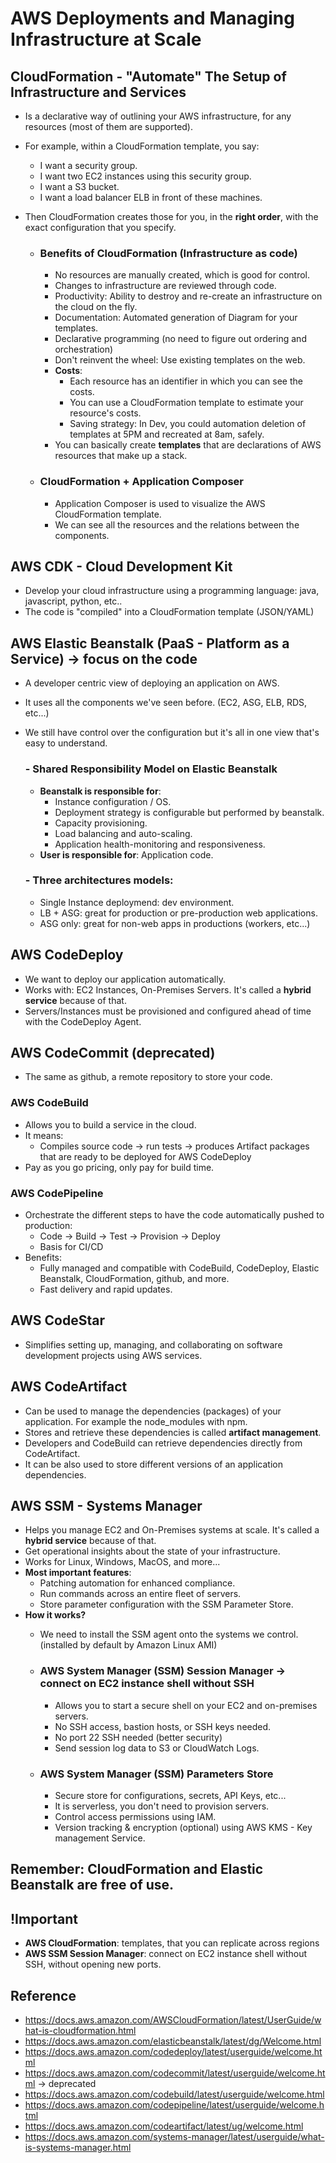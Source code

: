 # AWS Deployments and Managing Infrastructure at Scale

## CloudFormation - "Automate" The Setup of Infrastructure and Services

- Is a declarative way of outlining your AWS infrastructure, for any resources (most of them are supported).
- For example, within a CloudFormation template, you say:
  - I want a security group.
  - I want two EC2 instances using this security group.
  - I want a S3 bucket.
  - I want a load balancer ELB in front of these machines.
- Then CloudFormation creates those for you, in the **right order**, with the exact configuration that you specify.

  - ### Benefits of CloudFormation (Infrastructure as code)

    - No resources are manually created, which is good for control.
    - Changes to infrastructure are reviewed through code.
    - Productivity: Ability to destroy and re-create an infrastructure on the cloud on the fly.
    - Documentation: Automated generation of Diagram for your templates.
    - Declarative programming (no need to figure out ordering and orchestration)
    - Don't reinvent the wheel: Use existing templates on the web.
    - **Costs**:
      - Each resource has an identifier in which you can see the costs.
      - You can use a CloudFormation template to estimate your resource's costs.
      - Saving strategy: In Dev, you could automation deletion of templates at 5PM and recreated at 8am, safely.
    - You can basically create **templates** that are declarations of AWS resources that make up a stack.

  - ### CloudFormation + Application Composer
    - Application Composer is used to visualize the AWS CloudFormation template.
    - We can see all the resources and the relations between the components.

## AWS CDK - Cloud Development Kit

- Develop your cloud infrastructure using a programming language: java, javascript, python, etc..
- The code is "compiled" into a CloudFormation template (JSON/YAML)

## AWS Elastic Beanstalk (PaaS - Platform as a Service) -> focus on the code

- A developer centric view of deploying an application on AWS.
- It uses all the components we've seen before. (EC2, ASG, ELB, RDS, etc...)
- We still have control over the configuration but it's all in one view that's easy to understand.

  ### - Shared Responsibility Model on Elastic Beanstalk

  - **Beanstalk is responsible for**:
    - Instance configuration / OS.
    - Deployment strategy is configurable but performed by beanstalk.
    - Capacity provisioning.
    - Load balancing and auto-scaling.
    - Application health-monitoring and responsiveness.
  - **User is responsible for**: Application code.

  ### - Three architectures models:

  - Single Instance deploymend: dev environment.
  - LB + ASG: great for production or pre-production web applications.
  - ASG only: great for non-web apps in productions (workers, etc...)

## AWS CodeDeploy

- We want to deploy our application automatically.
- Works with: EC2 Instances, On-Premises Servers. It's called a **hybrid service** because of that.
- Servers/Instances must be provisioned and configured ahead of time with the CodeDeploy Agent.

## AWS CodeCommit (deprecated)
- The same as github, a remote repository to store your code.

### AWS CodeBuild
- Allows you to build a service in the cloud.
- It means:
  - Compiles source code -> run tests -> produces Artifact packages that are ready to be deployed for AWS CodeDeploy
- Pay as you go pricing, only pay for build time.

### AWS CodePipeline
- Orchestrate the different steps to have the code automatically pushed to production:
  - Code -> Build -> Test -> Provision -> Deploy
  - Basis for CI/CD
- Benefits:
  - Fully managed and compatible with CodeBuild, CodeDeploy, Elastic Beanstalk, CloudFormation, github, and more.
  - Fast delivery and rapid updates.

## AWS CodeStar
- Simplifies setting up, managing, and collaborating on software development projects using AWS services.

## AWS CodeArtifact
- Can be used to manage the dependencies (packages) of your application. For example the node_modules with npm.
- Stores and retrieve these dependencies is called **artifact management**.
- Developers and CodeBuild can retrieve dependencies directly from CodeArtifact.
- It can be also used to store different versions of an application dependencies.

## AWS SSM - Systems Manager
- Helps you manage EC2 and On-Premises systems at scale. It's called a **hybrid service** because of that.
- Get operational insights about the state of your infrastructure.
- Works for Linux, Windows, MacOS, and more...
- **Most important features**:
  - Patching automation for enhanced compliance.
  - Run commands across an entire fleet of servers.
  - Store parameter configuration with the SSM Parameter Store.
- **How it works?**
  - We need to install the SSM agent onto the systems we control. (installed by default by Amazon Linux AMI)

  - ### AWS System Manager (SSM) Session Manager -> connect on EC2 instance shell without SSH
    - Allows you to start a secure shell on your EC2 and on-premises servers.
    - No SSH access, bastion hosts, or SSH keys needed.
    - No port 22 SSH needed (better security)
    - Send session log data to S3 or CloudWatch Logs.

  - ### AWS System Manager (SSM) Parameters Store
    - Secure store for configurations, secrets, API Keys, etc...
    - It is serverless, you don't need to provision servers.
    - Control access permissions using IAM.
    - Version tracking & encryption (optional) using AWS KMS - Key management Service.

## Remember: CloudFormation and Elastic Beanstalk are free of use.

## !Important
- **AWS CloudFormation**: templates, that you can replicate across regions
- **AWS SSM Session Manager**: connect on EC2 instance shell without SSH, without opening new ports.

## Reference

- https://docs.aws.amazon.com/AWSCloudFormation/latest/UserGuide/what-is-cloudformation.html
- https://docs.aws.amazon.com/elasticbeanstalk/latest/dg/Welcome.html
- https://docs.aws.amazon.com/codedeploy/latest/userguide/welcome.html
- https://docs.aws.amazon.com/codecommit/latest/userguide/welcome.html -> deprecated
- https://docs.aws.amazon.com/codebuild/latest/userguide/welcome.html
- https://docs.aws.amazon.com/codepipeline/latest/userguide/welcome.html
- https://docs.aws.amazon.com/codeartifact/latest/ug/welcome.html
- https://docs.aws.amazon.com/systems-manager/latest/userguide/what-is-systems-manager.html
